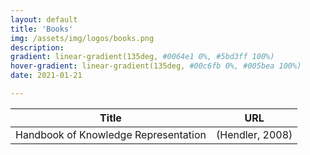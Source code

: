 ```yaml
---
layout: default
title: 'Books'
img: /assets/img/logos/books.png
description: 
gradient: linear-gradient(135deg, #0064e1 0%, #5bd3ff 100%)
hover-gradient: linear-gradient(135deg, #00c6fb 0%, #005bea 100%)
date: 2021-01-21

---
```


| Title | URL | 
| ----| ----|
| Handbook of Knowledge Representation |  (Hendler, 2008) |